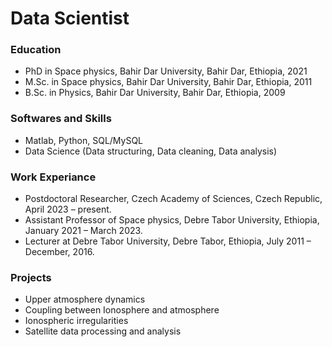 # Data Scientist

### Education

- PhD in Space physics, Bahir Dar University, Bahir Dar, Ethiopia, 2021
- M.Sc. in Space physics, Bahir Dar University, Bahir Dar, Ethiopia, 2011
- B.Sc. in Physics, Bahir Dar University, Bahir Dar, Ethiopia, 2009

### Softwares and Skills
- Matlab, Python, SQL/MySQL
- Data Science (Data structuring, Data cleaning, Data analysis)

### Work Experiance
- Postdoctoral Researcher, Czech Academy of Sciences, Czech Republic, April 2023 – present.
- Assistant Professor of Space physics, Debre Tabor University, Ethiopia, January 2021 – March 2023.
- Lecturer at Debre Tabor University, Debre Tabor, Ethiopia, July 2011 – December, 2016.

### Projects
- Upper atmosphere dynamics
- Coupling between Ionosphere and atmosphere
- Ionospheric irregularities
- Satellite data processing and analysis
